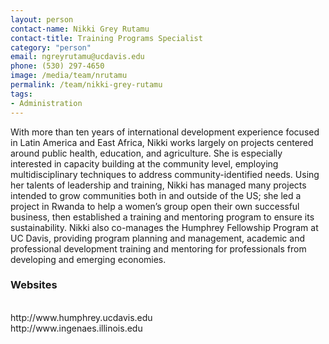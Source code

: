 ```yaml
---
layout: person
contact-name: Nikki Grey Rutamu
contact-title: Training Programs Specialist
category: "person"
email: ngreyrutamu@ucdavis.edu
phone: (530) 297-4650
image: /media/team/nrutamu
permalink: /team/nikki-grey-rutamu
tags:
- Administration
---
```


With more than ten years of international development experience focused in Latin America and East Africa, Nikki works largely on projects centered around public health, education, and agriculture. She is especially interested in capacity building at the community level, employing multidisciplinary techniques to address community-identified needs. Using her talents of leadership and training, Nikki has managed many projects intended to grow communities both in and outside of the US; she led a project in Rwanda to help a women’s group open their own successful business, then established a training and mentoring program to ensure its sustainability. Nikki also co-manages the Humphrey Fellowship Program at UC Davis, providing program planning and management, academic and professional development training and mentoring for professionals from developing and emerging economies.

<h3>Websites</h3>
<br>http://www.humphrey.ucdavis.edu
<br>http://www.ingenaes.illinois.edu

